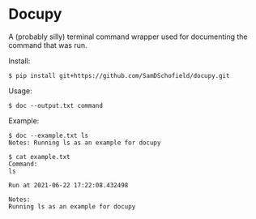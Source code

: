 # Docupy

A (probably silly) terminal command wrapper used for documenting the command 
that was run.

Install:
```
$ pip install git+https://github.com/SamDSchofield/docupy.git
```

Usage:
```
$ doc --output.txt command
```

Example:
```
$ doc --example.txt ls
Notes: Running ls as an example for docupy

$ cat example.txt
Command:
ls

Run at 2021-06-22 17:22:08.432498

Notes:
Running ls as an example for docupy
``` 